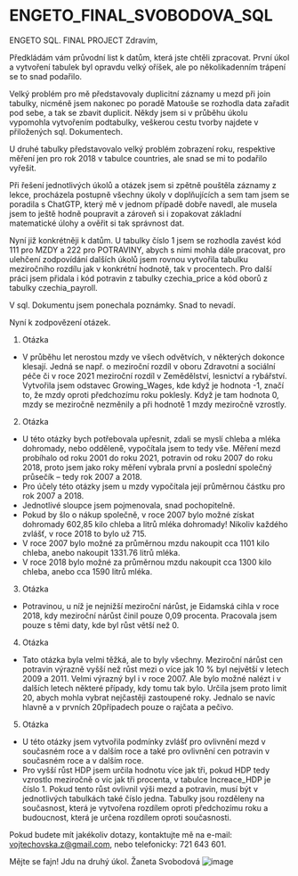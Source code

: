 # ENGETO_FINAL_SVOBODOVA_SQL
ENGETO SQL. FINAL PROJECT
Zdravím,

Předkládám vám průvodní list k datům, která jste chtěli zpracovat. 
První úkol a vytvoření tabulek byl opravdu velký oříšek, ale po několikadenním trápení se to snad podařilo.

Velký problém pro mě představovaly duplicitní záznamy u mezd při join tabulky, nicméně jsem nakonec po poradě Matouše se rozhodla data zařadit pod sebe, a tak se zbavit duplicit. Někdy jsem si v průběhu úkolu vypomohla vytvořením podtabulky, veškerou cestu tvorby najdete v přiložených sql. Dokumentech. 

U druhé tabulky představovalo velký problém zobrazení roku, respektive měření jen pro rok 2018 v tabulce countries, ale snad se mi to podařilo vyřešit. 

Při řešení jednotlivých úkolů a otázek jsem si zpětně pouštěla záznamy z lekce, procházela postupně všechny úkoly v doplňujících a sem tam jsem se poradila s ChatGTP, který mě v jednom případě dobře navedl, ale musela jsem to ještě hodně poupravit a zároveň si i zopakovat základní matematické úlohy a ověřit si tak správnost dat. 

Nyní již konkrétněji k datům.
U tabulky číslo 1 jsem se rozhodla zavést kód 111 pro MZDY a 222 pro POTRAVINY, abych s nimi mohla dále pracovat, pro ulehčení zodpovídání dalších úkolů jsem rovnou vytvořila tabulku meziročního rozdílu jak v konkrétní hodnotě, tak v procentech. Pro další práci jsem přidala i kód potravin z tabulky czechia_price a kód oborů z tabulky czechia_payroll. 

V sql. Dokumentu jsem ponechala poznámky. Snad to nevadí.

Nyní k zodpovězení otázek.

1.	Otázka
-	V průběhu let nerostou mzdy ve všech odvětvích, v některých dokonce klesají. Jedná se např. o meziroční rozdíl v oboru Zdravotní a sociální péče či v roce 2021 meziroční rozdíl v Zemědělství, lesnictví a rybářství. Vytvořila jsem odstavec Growing_Wages, kde když je hodnota -1, značí to, že mzdy oproti předchozímu roku poklesly. Když je tam hodnota 0, mzdy se meziročně nezměnily a při hodnotě 1 mzdy meziročně vzrostly.

2.	Otázka 
-	U této otázky bych potřebovala upřesnit, zdali se myslí chleba a mléka dohromady, nebo odděleně, vypočítala jsem to tedy vše. Měření mezd probíhalo od roku 2001 do roku 2021, potravin od roku 2007 do roku 2018, proto jsem jako roky měření vybrala první a poslední společný průsečík – tedy rok 2007 a 2018.
-	Pro účely této otázky jsem u mzdy vypočítala její průměrnou částku pro rok 2007 a 2018. 
-	Jednotlivé sloupce jsem pojmenovala, snad pochopitelně. 
-	Pokud by šlo o nákup společně, v roce 2007 bylo možné získat dohromady 602,85 kilo chleba a litrů mléka dohromady! Nikoliv každého zvlášť, v roce 2018 to bylo už 715.
-	V roce 2007 bylo možné za průměrnou mzdu nakoupit cca 1101 kilo chleba, anebo nakoupit 1331.76 litrů mléka.
-	V roce 2018 bylo možné za průměrnou mzdu nakoupit cca 1300 kilo chleba, anebo cca 1590 litrů mléka.

3.	Otázka
-	Potravinou, u níž je nejnižší meziroční nárůst, je Eidamská cihla v roce 2018, kdy meziroční nárůst činil pouze 0,09 procenta. Pracovala jsem pouze s těmi daty, kde byl růst větší než 0.

4.	Otázka 
-	Tato otázka byla velmi těžká, ale to byly všechny. Meziroční nárůst cen potravin výrazně vyšší než růst mezi o více jak 10 % byl největší v letech 2009 a 2011. Velmi výrazný byl i v roce 2007. Ale bylo možné nalézt i v dalších letech některé případy, kdy tomu tak bylo. Určila jsem proto limit 20, abych mohla vybrat nejčastěji zastoupené roky. Jednalo se navíc hlavně a v prvních 20případech pouze o rajčata a pečivo.

5.	Otázka
-	U této otázky jsem vytvořila podmínky zvlášť pro ovlivnění mezd v současném roce a v dalším roce a také pro ovlivnění cen potravin v současném roce a v dalším roce. 
-	Pro vyšší růst HDP jsem určila hodnotu více jak tři, pokud HDP tedy vzrostlo meziročně o víc jak tři procenta, v tabulce Increace_HDP je číslo 1. Pokud tento růst ovlivnil výši mezd a potravin, musí být v jednotlivých tabulkách také číslo jedna. Tabulky jsou rozděleny na současnost, která je vytvořena rozdílem oproti předchozímu roku a budoucnost, která je určena rozdílem oproti současnosti.

Pokud budete mít jakékoliv dotazy, kontaktujte mě na e-mail: vojtechovska.z@gmail.com, nebo telefonicky: 721 643 601.

Mějte se fajn! Jdu na druhý úkol.
Žaneta Svobodová
![image](https://github.com/ZanetaSvob/ENGETO_FINAL_SVOBODOVA_SQL/assets/146125668/54be4287-3f81-4656-8e6f-c4d09731e7ce)
